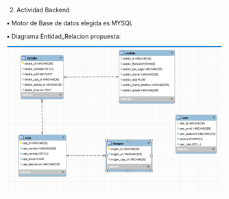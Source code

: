 2.  Actividad Backend 

•	Motor de Base de datos elegida es MYSQL

•	Diagrama Entidad_Relacion propuesta:

<p align="center">
  <a href="http://nestjs.com/" target="blank"><img src="src/img/base.png" width="500" alt="Nest Logo" /></a>
</p>
